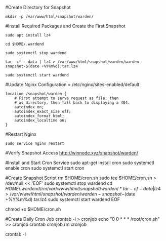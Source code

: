 #Create Directory for Snapshot
```
mkdir -p /var/www/html/snapshot/warden/
```

#Install Required Packages and Create the First Snapshot
```
sudo apt install lz4
```
```
cd $HOME/.wardend
```
```
sudo systemctl stop wardend
```
```
tar -cf - data | lz4 > /var/www/html/snapshot/warden/warden-snapshot-$(date +%Y%m%d).tar.lz4
```
```
sudo systemctl start wardend
```

#Update Nginx Configuration = /etc/nginx/sites-enabled/default
```
location /snapshot/warden {
    # First attempt to serve request as file, then
    # as directory, then fall back to displaying a 404.
    autoindex on;
    autoindex_exact_size off;
    autoindex_format html;
    autoindex_localtime on;
}
```
#Restart Nginx
```
sudo service nginx restart
```

#Verify Snapshot Access
http://winnode.xyz/snapshot/warden/

#Install and Start Cron Service
sudo apt-get install cron
sudo systemctl enable cron
sudo systemctl start cron

#Create Snapshot Script
rm $HOME/cron.sh
sudo tee $HOME/cron.sh > /dev/null << 'EOF'
sudo systemctl stop wardend
cd $HOME/.wardend/
rm /var/www/html/snapshot/warden/*
tar -cf - data | lz4 > /var/www/html/snapshot/warden/warden-snapshot-$(date +%Y%m%d).tar.lz4
sudo systemctl start wardend
EOF

chmod +x $HOME/cron.sh


#Create Daily Cron Job
crontab -l > cronjob
echo "0 0 * * * /root/cron.sh" >> cronjob
crontab cronjob
rm cronjob

crontab -l
